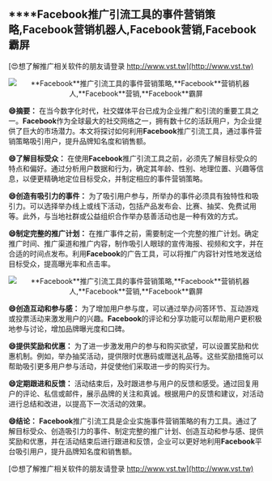 ## ****Facebook**推广引流工具的事件营销策略,**Facebook**营销机器人,**Facebook**营销,**Facebook**霸屏**

[😍想了解推广相关软件的朋友请登录 http://www.vst.tw](http://www.vst.tw)

 <center><img src="https://vst.tw/MP4/tuiguang/png/0.png" alt="**Facebook**推广引流工具的事件营销策略,**Facebook**营销机器人,**Facebook**营销,**Facebook**霸屏"></center>

**😄摘要：**
在当今数字化时代，社交媒体平台已成为企业推广和引流的重要工具之一。**Facebook**作为全球最大的社交网络之一，拥有数十亿的活跃用户，为企业提供了巨大的市场潜力。本文将探讨如何利用**Facebook**推广引流工具，通过事件营销策略吸引用户，提升品牌知名度和销售额。

**😄了解目标受众：**
在使用**Facebook**推广引流工具之前，必须先了解目标受众的特点和偏好。通过分析用户数据和行为，确定其年龄、性别、地理位置、兴趣等信息，以便更精确地定位目标受众，并制定相应的事件营销策略。

**😄创造有吸引力的事件：**
为了吸引用户参与，所举办的事件必须具有独特性和吸引力。可以选择举办线上或线下活动，包括产品发布会、比赛、抽奖、免费试用等。此外，与当地社群或公益组织合作举办慈善活动也是一种有效的方式。

**😄制定完整的推广计划：**
在推广事件之前，需要制定一个完整的推广计划。确定推广时间、推广渠道和推广内容，制作吸引人眼球的宣传海报、视频和文字，并在合适的时间点发布。利用**Facebook**的广告工具，可以将推广内容针对性地发送给目标受众，提高曝光率和点击率。

 <center><img src="https://vst.tw/MP4/tuiguang/png/5.png" alt="**Facebook**推广引流工具的事件营销策略,**Facebook**营销机器人,**Facebook**营销,**Facebook**霸屏"></center>

**😄创造互动和参与感：**
为了增加用户参与度，可以通过举办问答环节、互动游戏或投票活动来激发用户的兴趣。**Facebook**的评论和分享功能可以帮助用户更积极地参与讨论，增加品牌曝光度和口碑。

**😄提供奖励和优惠：**
为了进一步激发用户的参与和购买欲望，可以设置奖励和优惠机制。例如，举办抽奖活动，提供限时优惠码或赠送礼品等。这些奖励措施可以帮助吸引更多用户参与活动，并促使他们采取进一步的购买行为。

**😄定期跟进和反馈：**
活动结束后，及时跟进参与用户的反馈和感受。通过回复用户的评论、私信或邮件，展示品牌的关注和真诚。根据用户的反馈和建议，对活动进行总结和改进，以提高下一次活动的效果。

**😄结论：**
**Facebook**推广引流工具是企业实施事件营销策略的有力工具。通过了解目标受众、创造吸引力的事件、制定完整的推广计划、创造互动和参与感、提供奖励和优惠，并在活动结束后进行跟进和反馈，企业可以更好地利用**Facebook**平台吸引用户，提升品牌知名度和销售额。

[😍想了解推广相关软件的朋友请登录 http://www.vst.tw](http://www.vst.tw)



